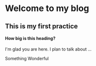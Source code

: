 # Welcome to my blog
## This is my first practice
#### How big is this heading?
I'm glad you are here. I plan to talk about ...

Something Wonderful

